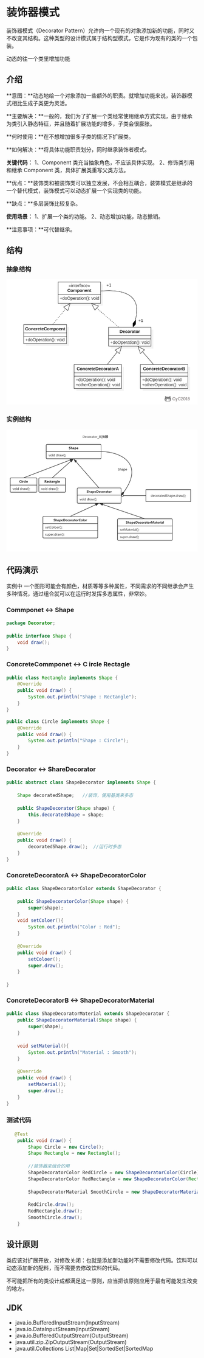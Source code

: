 # 装饰器模式

装饰器模式（Decorator Pattern）允许向一个现有的对象添加新的功能，同时又不改变其结构。这种类型的设计模式属于结构型模式，它是作为现有的类的一个包装。

动态的往一个类里增加功能

## 介绍

**意图：**动态地给一个对象添加一些额外的职责。就增加功能来说，装饰器模式相比生成子类更为灵活。

**主要解决：**一般的，我们为了扩展一个类经常使用继承方式实现，由于继承为类引入静态特征，并且随着扩展功能的增多，子类会很膨胀。

**何时使用：**在不想增加很多子类的情况下扩展类。

**如何解决：**将具体功能职责划分，同时继承装饰者模式。

**关键代码：** 1、Component 类充当抽象角色，不应该具体实现。 2、修饰类引用和继承 Component 类，具体扩展类重写父类方法。 

**优点：**装饰类和被装饰类可以独立发展，不会相互耦合，装饰模式是继承的一个替代模式，装饰模式可以动态扩展一个实现类的功能。

**缺点：**多层装饰比较复杂。

**使用场景：** 1、扩展一个类的功能。 2、动态增加功能，动态撤销。 

**注意事项：**可代替继承。

## 结构

### 抽象结构

![Decorator_抽象](./img/Decorator_抽象.png)

### 实例结构

![装饰器](./img/Decorator.png)

## 代码演示

实例中 一个图形可能会有颜色，材质等等多种属性，不同需求的不同继承会产生多种情况，通过组合就可以在运行时发挥多态属性，非常妙。

### Commponet     <-> 	Shape

``` java
package Decorator;

public interface Shape {
    void draw();
}

```

### ConcreteCommponet   <->  C ircle  Rectagle 

```java
public class Rectangle implements Shape {
    @Override
    public void draw() {
        System.out.println("Shape : Rectangle");
    }
}
```

```java
public class Circle implements Shape {
    @Override
    public void draw() {
        System.out.println("Shape : Circle");
    }
}

```

### Decorator     <->    ShareDecorator

```java
public abstract class ShapeDecorator implements Shape {

    Shape decoratedShape;   //装饰，使用基类来多态

    public ShapeDecorator(Shape shape) {
        this.decoratedShape = shape;
    }

    @Override
    public void draw() {
        decoratedShape.draw();  //运行时多态
    }
}

```

### ConcreteDecoratorA <-> ShapeDecoratorColor

```java
public class ShapeDecoratorColor extends ShapeDecorator {

    public ShapeDecoratorColor(Shape shape) {
        super(shape);
    }
    void setColoer(){
        System.out.println("Color : Red");
    }

    @Override
    public void draw() {
        setColoer();
        super.draw();
    }

}

```

### ConcreteDecoratorB <-> ShapeDecoratorMaterial

```java
public class ShapeDecoratorMaterial extends ShapeDecorator {
    public ShapeDecoratorMaterial(Shape shape) {
        super(shape);
    }

    void setMaterial(){
        System.out.println("Material : Smooth");
    }

    @Override
    public void draw() {
        setMaterial();
        super.draw();
    }
}

```

### 测试代码

```java
   @Test
    public void draw() {
        Shape Circle = new Circle();
        Shape Rectangle = new Rectangle();

        //装饰器来组合的用
        ShapeDecoratorColor RedCircle = new ShapeDecoratorColor(Circle);
        ShapeDecoratorColor RedRectangle = new ShapeDecoratorColor(Rectangle);

        ShapeDecoratorMaterial SmoothCircle = new ShapeDecoratorMaterial(Circle);

        RedCircle.draw();
        RedRectangle.draw();
        SmoothCircle.draw();
    }
```



## 设计原则
类应该对扩展开放，对修改关闭：也就是添加新功能时不需要修改代码。饮料可以动态添加新的配料，而不需要去修改饮料的代码。

不可能把所有的类设计成都满足这一原则，应当把该原则应用于最有可能发生改变的地方。


## JDK

- java.io.BufferedInputStream(InputStream)
- java.io.DataInputStream(InputStream)
- java.io.BufferedOutputStream(OutputStream)
- java.util.zip.ZipOutputStream(OutputStream)
- java.util.Collections   List|Map|Set|SortedSet|SortedMap